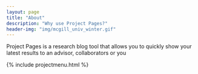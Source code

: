 ```yaml
---
layout: page
title: "About"
description: "Why use Project Pages?"
header-img: "img/mcgill_univ_winter.gif"
---
```


Project Pages is a research blog tool that allows you to quickly show your latest results to an advisor, collaborators or you

{% include projectmenu.html %}